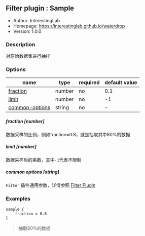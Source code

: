 ## Filter plugin : Sample

* Author: InterestingLab
* Homepage: https://interestinglab.github.io/waterdrop
* Version: 1.0.0

### Description

对原始数据集进行抽样

### Options

| name | type | required | default value |
| --- | --- | --- | --- |
| [fraction](#fraction-number) | number | no | 0.1 |
| [limit](#limit-number) | number | no | -1 |
| [common-options](#common-options-string)| string | no | - |


##### fraction [number]

数据采样的比例，例如fraction=0.8，就是抽取其中80%的数据

##### limit [number]

数据采样后的条数，其中`-1`代表不限制

##### common options [string]

`Filter` 插件通用参数，详情参照 [Filter Plugin](/zh-cn/configuration/filter-plugin)


### Examples

```
sample {
    fraction = 0.8
}
```

> 抽取80%的数据
